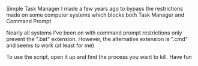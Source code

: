 Simple Task Manager I made a few years ago to bypass the restrictions made on some computer systems which blocks both Task Manager and Command Prompt

Nearly all systems I've been on with command prompt restrictions only prevent the ".bat" extension. However, the alternative extension is ".cmd" and seems to work (at least for me)

To use the script, open it up and find the process you want to kill. Have fun


